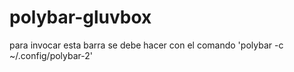 # polybar-gluvbox

para invocar esta barra se debe hacer con el comando 'polybar -c ~/.config/polybar-2'
